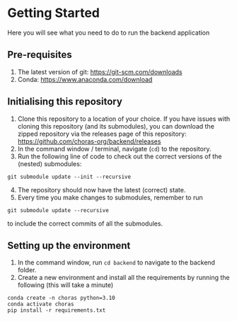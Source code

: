 # Getting Started

Here you will see what you need to do to run the backend application

## Pre-requisites

1. The latest version of git: https://git-scm.com/downloads
2. Conda: https://www.anaconda.com/download

## Initialising this repository

1. Clone this repository to a location of your choice. If you have issues with cloning this repository (and its submodules), you can download the zipped repository via the releases page of this repository: <https://github.com/choras-org/backend/releases>
2. In the command window / terminal, navigate (`cd`) to the repository.
3. Run the following line of code to check out the correct versions of the (nested) submodules:

``` shell
git submodule update --init --recursive
```

4. The repository should now have the latest (correct) state.
5. Every time you make changes to submodules, remember to run

``` shell
git submodule update --recursive
```

to include the correct commits of all the submodules.

## Setting up the environment

1. In the command window, run ```cd backend``` to navigate to the backend folder.
2. Create a new environment and install all the requirements by running the following (this will take a minute)

```shell
conda create -n choras python=3.10
conda activate choras
pip install -r requirements.txt
```
